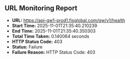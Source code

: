 ## URL Monitoring Report

- **URL:** https://api-gw1-prod1.fisglobal.com/gw/v1/health
- **Start Time:** 2025-11-01T21:35:40.210239
- **End Time:** 2025-11-01T21:35:40.350303
- **Total Time Taken:** 0.140064 seconds
- **HTTP Status Code:** 403
- **Status:** Failure
- **Failure Reason:** HTTP Status Code: 403
